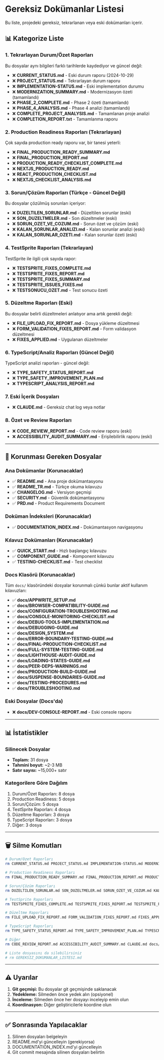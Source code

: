 # Gereksiz Dokümanlar Listesi

Bu liste, projedeki gereksiz, tekrarlanan veya eski dokümanları içerir.

## 📊 Kategorize Liste

### 1. Tekrarlayan Durum/Özet Raporları
Bu dosyalar aynı bilgileri farklı tarihlerde kaydediyor ve güncel değil:

- ❌ **CURRENT_STATUS.md** - Eski durum raporu (2024-10-29)
- ❌ **PROJECT_STATUS.md** - Tekrarlayan durum raporu
- ❌ **IMPLEMENTATION-STATUS.md** - Eski implementation durumu
- ❌ **MODERNIZATION_SUMMARY.md** - Modernizasyon özeti (tamamlandı)
- ❌ **PHASE_2_COMPLETE.md** - Phase 2 özeti (tamamlandı)
- ❌ **PHASE_4_ANALYSIS.md** - Phase 4 analizi (tamamlandı)
- ❌ **COMPLETE_PROJECT_ANALYSIS.md** - Tamamlanan proje analizi
- ❌ **COMPLETION_REPORT.txt** - Tamamlanma raporu

### 2. Production Readiness Raporları (Tekrarlayan)
Çok sayıda production ready raporu var, bir tanesi yeterli:

- ❌ **FINAL_PRODUCTION_READY_SUMMARY.md**
- ❌ **FINAL_PRODUCTION_REPORT.md**
- ❌ **PRODUCTION_READY_CHECKLIST_COMPLETE.md**
- ❌ **NEXTJS_PRODUCTION_READY.md**
- ❌ **REACT_PRODUCTION_CHECKLIST.md**
- ❌ **NEXTJS_CHECKLIST_ANALYSIS.md**

### 3. Sorun/Çözüm Raporları (Türkçe - Güncel Değil)
Bu dosyalar çözülmüş sorunları içeriyor:

- ❌ **DUZELTILEN_SORUNLAR.md** - Düzeltilen sorunlar (eski)
- ❌ **SON_DUZELTMELER.md** - Son düzeltmeler (eski)
- ❌ **SORUN_OZET_VE_COZUM.md** - Sorun özet ve çözüm (eski)
- ❌ **KALAN_SORUNLAR_ANALIZI.md** - Kalan sorunlar analizi (eski)
- ❌ **KALAN_SORUNLAR_OZETI.md** - Kalan sorunlar özeti (eski)

### 4. TestSprite Raporları (Tekrarlayan)
TestSprite ile ilgili çok sayıda rapor:

- ❌ **TESTSPRITE_FIXES_COMPLETE.md**
- ❌ **TESTSPRITE_FIXES_REPORT.md**
- ❌ **TESTSPRITE_FIXES_SUMMARY.md**
- ❌ **TESTSPRITE_ISSUES_FIXES.md**
- ❌ **TESTSONUCU_OZET.md** - Test sonucu özeti

### 5. Düzeltme Raporları (Eski)
Bu dosyalar belirli düzeltmeleri anlatıyor ama artık gerekli değil:

- ❌ **FILE_UPLOAD_FIX_REPORT.md** - Dosya yükleme düzeltmesi
- ❌ **FORM_VALIDATION_FIXES_REPORT.md** - Form validasyon düzeltmesi
- ❌ **FIXES_APPLIED.md** - Uygulanan düzeltmeler

### 6. TypeScript/Analiz Raporları (Güncel Değil)
TypeScript analizi raporları - güncel değil:

- ❌ **TYPE_SAFETY_STATUS_REPORT.md**
- ❌ **TYPE_SAFETY_IMPROVEMENT_PLAN.md**
- ❌ **TYPESCRIPT_ANALYSIS_REPORT.md**

### 7. Eski İçerik Dosyaları
- ❌ **CLAUDE.md** - Gereksiz chat log veya notlar

### 8. Özet ve Review Raporları
- ❌ **CODE_REVIEW_REPORT.md** - Code review raporu (eski)
- ❌ **ACCESSIBILITY_AUDIT_SUMMARY.md** - Erişilebilirlik raporu (eski)

---

## 📝 Korunması Gereken Dosyalar

### Ana Dokümanlar (Korunacaklar)
- ✅ **README.md** - Ana proje dokümantasyonu
- ✅ **README_TR.md** - Türkçe okuma kılavuzu
- ✅ **CHANGELOG.md** - Versiyon geçmişi
- ✅ **SECURITY.md** - Güvenlik dokümantasyonu
- ✅ **PRD.md** - Product Requirements Document

### Doküman İndeksleri (Korunacaklar)
- ✅ **DOCUMENTATION_INDEX.md** - Dokümantasyon navigasyonu

### Kılavuz Dokümanları (Korunacaklar)
- ✅ **QUICK_START.md** - Hızlı başlangıç kılavuzu
- ✅ **COMPONENT_GUIDE.md** - Komponent kılavuzu
- ✅ **TESTING-CHECKLIST.md** - Test checklist

### Docs Klasörü (Korunacaklar)
Tüm `docs/` klasöründeki dosyalar korunmalı çünkü bunlar aktif kullanım kılavuzları:
- ✅ **docs/APPWRITE_SETUP.md**
- ✅ **docs/BROWSER-COMPATIBILITY-GUIDE.md**
- ✅ **docs/CONFIGURATION-TROUBLESHOOTING.md**
- ✅ **docs/CONSOLE-MONITORING-CHECKLIST.md**
- ✅ **docs/DEBUG-TOOLS-IMPLEMENTATION.md**
- ✅ **docs/DEBUGGING-GUIDE.md**
- ✅ **docs/DESIGN_SYSTEM.md**
- ✅ **docs/ERROR-BOUNDARY-TESTING-GUIDE.md**
- ✅ **docs/FINAL-PRODUCTION-CHECKLIST.md**
- ✅ **docs/FULL-SYSTEM-TESTING-GUIDE.md**
- ✅ **docs/LIGHTHOUSE-AUDIT-GUIDE.md**
- ✅ **docs/LOADING-STATES-GUIDE.md**
- ✅ **docs/PEER-DEPS-WARNINGS.md**
- ✅ **docs/PRODUCTION-BUILD-GUIDE.md**
- ✅ **docs/SUSPENSE-BOUNDARIES-GUIDE.md**
- ✅ **docs/TESTING-PROCEDURES.md**
- ✅ **docs/TROUBLESHOOTING.md**

### Eski Dosyalar (Docs'da)
- ❌ **docs/DEV-CONSOLE-REPORT.md** - Eski console raporu

---

## 📊 İstatistikler

### Silinecek Dosyalar
- **Toplam:** 31 dosya
- **Tahmini boyut:** ~2-3 MB
- **Satır sayısı:** ~15,000+ satır

### Kategorilere Göre Dağılım
1. Durum/Özet Raporları: 8 dosya
2. Production Readiness: 5 dosya
3. Sorun/Çözüm: 5 dosya
4. TestSprite Raporları: 4 dosya
5. Düzeltme Raporları: 3 dosya
6. TypeScript Raporları: 3 dosya
7. Diğer: 3 dosya

---

## 🗑️ Silme Komutları

```bash
# Durum/Özet Raporları
rm CURRENT_STATUS.md PROJECT_STATUS.md IMPLEMENTATION-STATUS.md MODERNIZATION_SUMMARY.md PHASE_2_COMPLETE.md PHASE_4_ANALYSIS.md COMPLETE_PROJECT_ANALYSIS.md COMPLETION_REPORT.txt

# Production Readiness Raporları
rm FINAL_PRODUCTION_READY_SUMMARY.md FINAL_PRODUCTION_REPORT.md PRODUCTION_READY_CHECKLIST_COMPLETE.md NEXTJS_PRODUCTION_READY.md REACT_PRODUCTION_CHECKLIST.md NEXTJS_CHECKLIST_ANALYSIS.md

# Sorun/Çözüm Raporları
rm DUZELTILEN_SORUNLAR.md SON_DUZELTMELER.md SORUN_OZET_VE_COZUM.md KALAN_SORUNLAR_ANALIZI.md KALAN_SORUNLAR_OZETI.md

# TestSprite Raporları
rm TESTSPRITE_FIXES_COMPLETE.md TESTSPRITE_FIXES_REPORT.md TESTSPRITE_FIXES_SUMMARY.md TESTSPRITE_ISSUES_FIXES.md TESTSONUCU_OZET.md

# Düzeltme Raporları
rm FILE_UPLOAD_FIX_REPORT.md FORM_VALIDATION_FIXES_REPORT.md FIXES_APPLIED.md

# TypeScript Raporları
rm TYPE_SAFETY_STATUS_REPORT.md TYPE_SAFETY_IMPROVEMENT_PLAN.md TYPESCRIPT_ANALYSIS_REPORT.md

# Diğer
rm CODE_REVIEW_REPORT.md ACCESSIBILITY_AUDIT_SUMMARY.md CLAUDE.md docs/DEV-CONSOLE-REPORT.md

# Liste dosyasını da silebilirsiniz
# rm GEREKSIZ_DOKUMANLAR_LISTESI.md
```

---

## ⚠️ Uyarılar

1. **Git geçmişi:** Bu dosyalar git geçmişinde saklanacak
2. **Yedekleme:** Silmeden önce yedek alın (opsiyonel)
3. **İnceleme:** Silmeden önce her dosyayı inceleyip emin olun
4. **Koordinasyon:** Diğer geliştiricilerle koordine olun

---

## ✅ Sonrasında Yapılacaklar

1. Silinen dosyaları belgeleyin
2. README.md'yi güncelleyin (gerekiyorsa)
3. DOCUMENTATION_INDEX.md'yi güncelleyin
4. Git commit mesajında silinen dosyaları belirtin
